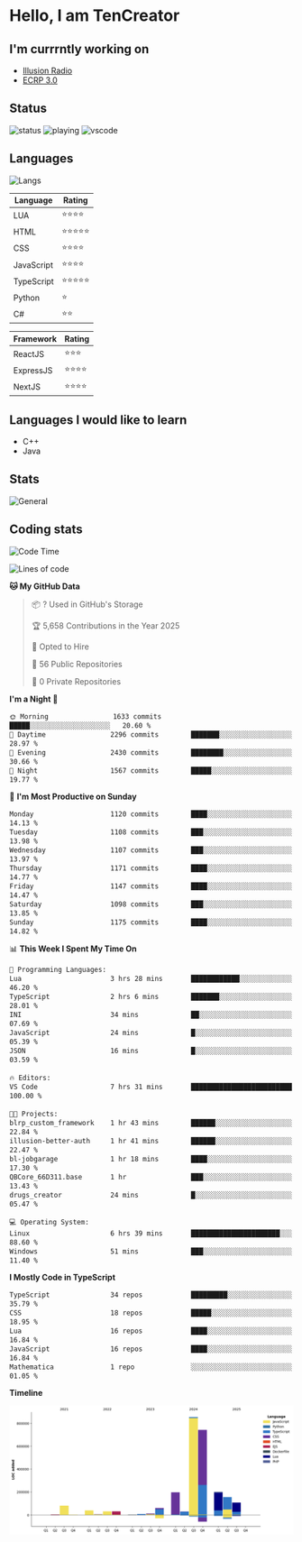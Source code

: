# Hello, I am TenCreator

## I'm currrntly working on
- [Illusion Radio](https://illusionradio.co.uk/)
- [ECRP 3.0](http://github.com/Emerald-Coast-Roleplay/)

## Status
![status](https://api.statusbadges.me/badge/status/518334475038359555?simple=true&style=for-the-badge)
![playing](https://api.statusbadges.me/badge/playing/518334475038359555?style=for-the-badge)
![vscode](https://api.statusbadges.me/badge/vscode/518334475038359555?style=for-the-badge)

## Languages
![Langs](https://github-readme-stats.vercel.app/api/top-langs/?username=tencreator&layout=compact&theme=radical)


|Language|Rating|
|--------|------|
|LUA|⭐️⭐️⭐️⭐️|
|HTML|⭐️⭐️⭐️⭐️⭐️|
|CSS|⭐️⭐️⭐️⭐️|
|JavaScript|⭐️⭐️⭐️⭐️|
|TypeScript|⭐️⭐️⭐️⭐️⭐️|
|Python|⭐️|
|C#|⭐️⭐️ |

|Framework|Rating|
|--------|------|
|ReactJS|⭐️⭐️⭐|
|ExpressJS|⭐️⭐️⭐️⭐️|
|NextJS|⭐️⭐️⭐⭐️|

## Languages I would like to learn
- C++
- Java

## Stats
![General](https://github-readme-stats.vercel.app/api?username=tencreator&show_icons=true&theme=radical)

## Coding stats

<!--START_SECTION:waka-->
![Code Time](http://img.shields.io/badge/Code%20Time-713%20hrs%205%20mins-blue)

![Lines of code](https://img.shields.io/badge/From%20Hello%20World%20I%27ve%20Written-2.5%20million%20lines%20of%20code-blue)

**🐱 My GitHub Data** 

> 📦 ? Used in GitHub's Storage 
 > 
> 🏆 5,658 Contributions in the Year 2025
 > 
> 💼 Opted to Hire
 > 
> 📜 56 Public Repositories 
 > 
> 🔑 0 Private Repositories 
 > 
**I'm a Night 🦉** 

```text
🌞 Morning                1633 commits        █████░░░░░░░░░░░░░░░░░░░░   20.60 % 
🌆 Daytime                2296 commits        ███████░░░░░░░░░░░░░░░░░░   28.97 % 
🌃 Evening                2430 commits        ████████░░░░░░░░░░░░░░░░░   30.66 % 
🌙 Night                  1567 commits        █████░░░░░░░░░░░░░░░░░░░░   19.77 % 
```
📅 **I'm Most Productive on Sunday** 

```text
Monday                   1120 commits        ████░░░░░░░░░░░░░░░░░░░░░   14.13 % 
Tuesday                  1108 commits        ███░░░░░░░░░░░░░░░░░░░░░░   13.98 % 
Wednesday                1107 commits        ███░░░░░░░░░░░░░░░░░░░░░░   13.97 % 
Thursday                 1171 commits        ████░░░░░░░░░░░░░░░░░░░░░   14.77 % 
Friday                   1147 commits        ████░░░░░░░░░░░░░░░░░░░░░   14.47 % 
Saturday                 1098 commits        ███░░░░░░░░░░░░░░░░░░░░░░   13.85 % 
Sunday                   1175 commits        ████░░░░░░░░░░░░░░░░░░░░░   14.82 % 
```


📊 **This Week I Spent My Time On** 

```text
💬 Programming Languages: 
Lua                      3 hrs 28 mins       ████████████░░░░░░░░░░░░░   46.20 % 
TypeScript               2 hrs 6 mins        ███████░░░░░░░░░░░░░░░░░░   28.01 % 
INI                      34 mins             ██░░░░░░░░░░░░░░░░░░░░░░░   07.69 % 
JavaScript               24 mins             █░░░░░░░░░░░░░░░░░░░░░░░░   05.39 % 
JSON                     16 mins             █░░░░░░░░░░░░░░░░░░░░░░░░   03.59 % 

🔥 Editors: 
VS Code                  7 hrs 31 mins       █████████████████████████   100.00 % 

🐱‍💻 Projects: 
blrp_custom_framework    1 hr 43 mins        ██████░░░░░░░░░░░░░░░░░░░   22.84 % 
illusion-better-auth     1 hr 41 mins        ██████░░░░░░░░░░░░░░░░░░░   22.47 % 
bl-jobgarage             1 hr 18 mins        ████░░░░░░░░░░░░░░░░░░░░░   17.30 % 
QBCore_66D311.base       1 hr                ███░░░░░░░░░░░░░░░░░░░░░░   13.43 % 
drugs_creator            24 mins             █░░░░░░░░░░░░░░░░░░░░░░░░   05.47 % 

💻 Operating System: 
Linux                    6 hrs 39 mins       ██████████████████████░░░   88.60 % 
Windows                  51 mins             ███░░░░░░░░░░░░░░░░░░░░░░   11.40 % 
```

**I Mostly Code in TypeScript** 

```text
TypeScript               34 repos            █████████░░░░░░░░░░░░░░░░   35.79 % 
CSS                      18 repos            █████░░░░░░░░░░░░░░░░░░░░   18.95 % 
Lua                      16 repos            ████░░░░░░░░░░░░░░░░░░░░░   16.84 % 
JavaScript               16 repos            ████░░░░░░░░░░░░░░░░░░░░░   16.84 % 
Mathematica              1 repo              ░░░░░░░░░░░░░░░░░░░░░░░░░   01.05 % 
```



**Timeline**

![Lines of Code chart](https://raw.githubusercontent.com/tencreator/tencreator/main/assets/bar_graph.png)


<!--END_SECTION:waka-->
